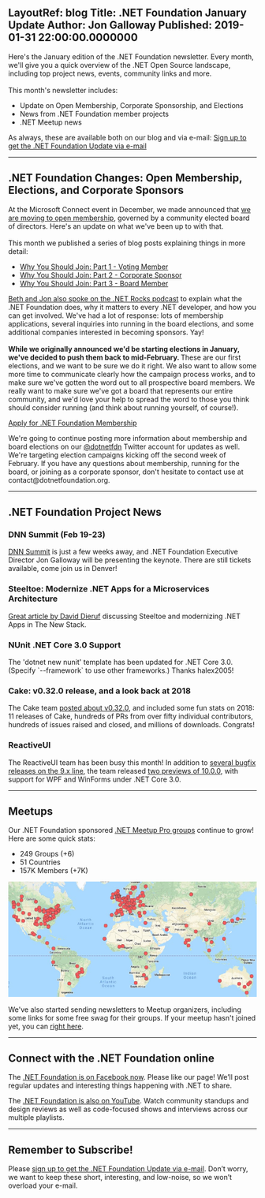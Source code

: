 LayoutRef: blog
Title: .NET Foundation January Update
Author: Jon Galloway
Published: 2019-01-31 22:00:00.0000000
---
<p>Here's the January edition of the .NET Foundation newsletter. Every month, we'll give you a quick overview of the .NET Open Source landscape, including top project news, events, community links and more.<br />
<br />
This month's newsletter includes:</p>

<ul>
<li>Update on Open Membership, Corporate Sponsorship, and Elections</li>
<li>News from .NET Foundation member projects</li>
<li>.NET Meetup news</li>
</ul>

<p>As always, these are available both on our blog and via e-mail:&nbsp;<a href="http://eepurl.com/dhL_qb">Sign up to get the .NET Foundation Update via e-mail</a></p>

<hr />
<h2>.NET Foundation Changes: Open Membership, Elections, and Corporate Sponsors</h2>

<p>At the Microsoft Connect event in December, we made announced that <a href="/blog/2018/12/04/announcing-net-foundation-open-membership" target="_blank">we are moving to open membership</a>, governed by a community elected board of directors. Here's an update on what we've been up to with that.<br />
<br />
This month we published a series of blog posts explaining things in more detail:</p>

<ul>
<li><a href="/blog/2019/01/14/why-you-should-join-part-1-join-as-a-voting-member">Why You Should Join: Part 1 - Voting Member</a></li>
<li><a href="/blog/2019/01/16/why-you-should-join-part-2---corporate-sponsor">Why You Should Join: Part 2 - Corporate Sponsor</a></li>
<li><a href="/blog/2019/01/23/why-you-should-join-part-3-become-a-board-member" target="_blank">Why You Should Join: Part 3 - Board Member</a></li>
</ul>

<p><a href="https://dotnetrocks.com/?show=1611" target="_blank">Beth and Jon also spoke on the .NET Rocks podcast</a> to explain what the .NET Foundation does, why it matters to every .NET developer, and how you can get involved. We've had a lot of response: lots of membership applications, several inquiries into running in the board elections, and some additional companies interested in becoming sponsors. Yay!<br />
<br />
<strong>While we originally announced we'd be starting elections in January, we've decided to push them back to mid-February. </strong>These are our first elections, and we want to be sure we do it right. We also want to allow some more time to communicate clearly how the campaign process works, and to make sure we've gotten the word out to all prospective board members. We really want to make sure we've got a board that represents our entire community, and we'd love your help to spread the word to those you think should consider running (and think about running yourself, of course!).</p>

<p class="mx-auto"><a class="site-button site-button--pink" href="/member/become-a-member">Apply for .NET Foundation Membership</a></p>

<p>We're going to continue posting more information about membership and board elections on our <a href="/blog" target="_blank">@dotnetfdn</a> Twitter account for updates as well. We're targeting election campaigns kicking off the second week of February. If you have any questions about membership, running for the board, or joining as a corporate sponsor, don't hesitate to contact use at contact@dotnetfoundation.org.</p>

<hr />
<h2>.NET Foundation Project News</h2>

<h3>DNN Summit (Feb 19-23)</h3>

<p><a href="https://www.dnnsummit.org/" target="_blank">DNN Summit</a> is just a few weeks away, and .NET Foundation Executive Director Jon Galloway will be presenting the keynote. There are still tickets available, come join us in Denver!</p>

<h3>Steeltoe: Modernize .NET Apps for a Microservices Architecture</h3>

<p><a href="https://thenewstack.io/steeltoe-modernize-net-apps-for-a-microservices-architecture/">Great article by David Dieruf</a> discussing Steeltoe and modernizing .NET Apps in The New Stack.</p>

<h3>NUnit&nbsp;.NET Core 3.0 Support</h3>

<p>The 'dotnet new nunit' template has been updated for .NET Core 3.0. (Specify `--framework` to use other frameworks.) Thanks halex2005!</p>

<h3>Cake: v0.32.0 release, and a look back at 2018</h3>

<p>The Cake team <a href="https://cakebuild.net/blog/2019/01/cake-v0.32.0-released">posted about v0.32.0</a>, and included some fun stats on 2018: 11 releases of Cake, hundreds of PRs from over fifty individual contributors, hundreds of issues raised and closed, and millions of downloads. Congrats!</p>

<h3>ReactiveUI</h3>

<p>The ReactiveUI team has been busy this month! In addition to <a href="https://github.com/reactiveui/ReactiveUI/releases">several bugfix releases on the 9.x line</a>, the team released <a href="https://github.com/reactiveui/ReactiveUI/releases/tag/10.0.0-preview.1">two previews of 10.0.0</a>, with support for WPF and WinForms under .NET Core 3.0.</p>

<hr />
<h2>Meetups</h2>

<p>Our .NET Foundation sponsored&nbsp;<a href="https://www.meetup.com/pro/dotnet" target="_blank">.NET Meetup Pro groups</a>&nbsp;continue to grow! Here are some quick stats:</p>

<ul>
<li>249 Groups (+6)</li>
<li>51 Countries</li>
<li>157K Members (+7K)</li>
</ul>

<p><a href="https://www.meetup.com/pro/dotnet"><img alt="" src="assets/posts/dnf-meetups-dec18.jpg" style="width: 819px; max-width: 100%;" /></a></p>

<p>We've also started sending newsletters to Meetup organizers, including some links for some free swag for their groups. If your meetup hasn't joined yet, you can&nbsp;<a href="https://aka.ms/add-dotnet-meetup">right here</a>.</p>

<hr />
<h2>Connect with the .NET Foundation online</h2>

<p>The&nbsp;<a href="https://www.facebook.com/dotnetfoundation/">.NET Foundation is on Facebook now</a>. Please like our page! We’ll post regular updates and interesting things happening with .NET to share.</p>

<p>The <a href="https://www.youtube.com/NETFoundation">.NET Foundation is also on YouTube</a>. Watch community standups and design reviews as well as code-focused shows and interviews across our multiple playlists.</p>

<hr />
<h2>Remember to Subscribe!</h2>

<p>Please&nbsp;<a href="http://eepurl.com/dhL_qb">sign up&nbsp;to get the .NET Foundation Update via e-mail</a>.&nbsp;Don’t worry, we want to keep these short, interesting, and low-noise, so we won’t overload your e-mail.</p>
